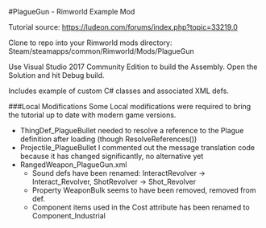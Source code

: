 #PlagueGun - Rimworld Example Mod

Tutorial source: https://ludeon.com/forums/index.php?topic=33219.0

Clone to repo into your Rimworld mods directory: Steam/steamapps/common/Rimworld/Mods/PlagueGun

Use Visual Studio 2017 Community Edition to build the Assembly. Open the Solution and hit Debug build.

Includes example of custom C# classes and associated XML defs.

###Local Modifications
Some Local modifications were required to bring the tutorial up to date with modern game versions.

- ThingDef_PlagueBullet needed to resolve a reference to the Plague definition after loading (though ResolveReferences())
- Projectile_PlagueBullet I commented out the message translation code because it has changed significantly, no alternative yet
- RangedWeapon_PlagueGun.xml 
    - Sound defs have been renamed: InteractRevolver -> Interact_Revolver, ShotRevolver -> Shot_Revolver
    - Property WeaponBulk seems to have been removed, removed from def.
    - Component items used in the Cost attribute has been renamed to Component_Industrial